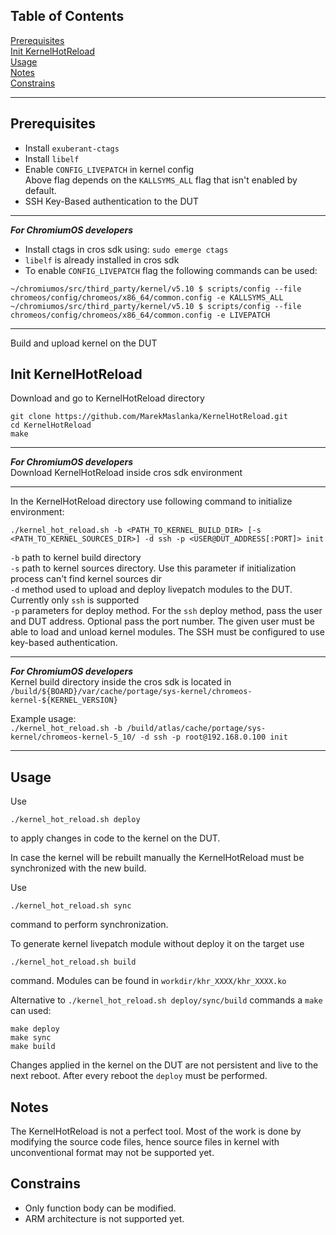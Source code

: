 ## Table of Contents
[Prerequisites](#prerequisites)  
[Init KernelHotReload](#init)  
[Usage](#usage)  
[Notes](#notes)  
[Constrains](#constrains)  

---

<a name="prerequisites"></a>
## Prerequisites
 - Install `exuberant-ctags`
 - Install `libelf`
 - Enable `CONFIG_LIVEPATCH` in kernel config  
 Above flag depends on the `KALLSYMS_ALL` flag that isn't enabled by default.
 - SSH Key-Based authentication to the DUT
***
_**For ChromiumOS developers**_  
 - Install ctags in cros sdk using: `sudo emerge ctags`
 - `libelf` is already installed in cros sdk
 - To enable `CONFIG_LIVEPATCH` flag the following commands can be used:
  ```
~/chromiumos/src/third_party/kernel/v5.10 $ scripts/config --file chromeos/config/chromeos/x86_64/common.config -e KALLSYMS_ALL
~/chromiumos/src/third_party/kernel/v5.10 $ scripts/config --file chromeos/config/chromeos/x86_64/common.config -e LIVEPATCH
 ```
***
Build and upload kernel on the DUT

<a name="init"></a>
## Init KernelHotReload
Download and go to KernelHotReload directory
```
git clone https://github.com/MarekMaslanka/KernelHotReload.git
cd KernelHotReload
make
```
***
_**For ChromiumOS developers**_  
Download KernelHotReload inside cros sdk environment
***
In the KernelHotReload directory use following command to initialize environment:
```
./kernel_hot_reload.sh -b <PATH_TO_KERNEL_BUILD_DIR> [-s <PATH_TO_KERNEL_SOURCES_DIR>] -d ssh -p <USER@DUT_ADDRESS[:PORT]> init
```
`-b` path to kernel build directory  
`-s` path to kernel sources directory. Use this parameter if initialization process can't find kernel sources dir  
`-d` method used to upload and deploy livepatch modules to the DUT. Currently only `ssh` is supported  
`-p` parameters for deploy method. For the `ssh` deploy method, pass the user and DUT address. Optional pass the port number.
The given user must be able to load and unload kernel modules. The SSH must be configured to use key-based authentication.

***
_**For ChromiumOS developers**_  
Kernel build directory inside the cros sdk is located in `/build/${BOARD}/var/cache/portage/sys-kernel/chromeos-kernel-${KERNEL_VERSION}`

Example usage:  
`./kernel_hot_reload.sh -b /build/atlas/cache/portage/sys-kernel/chromeos-kernel-5_10/ -d ssh -p root@192.168.0.100 init`
***

<a name="usage"></a>
## Usage
Use
```
./kernel_hot_reload.sh deploy
```
to apply changes in code to the kernel on the DUT.

In case the kernel will be rebuilt manually the KernelHotReload must be synchronized with the new build.

Use
```
./kernel_hot_reload.sh sync
```
command to perform synchronization.

To generate kernel livepatch module without deploy it on the target use
```
./kernel_hot_reload.sh build
```
command. Modules can be found in `workdir/khr_XXXX/khr_XXXX.ko`

Alternative to `./kernel_hot_reload.sh deploy/sync/build` commands a `make` can used:
```
make deploy
make sync
make build
```

Changes applied in the kernel on the DUT are not persistent and live to the next reboot. After every reboot the `deploy` must be performed.

<a name="notes"></a>
## Notes
The KernelHotReload is not a perfect tool. Most of the work is done by modifying the source code files, hence source files in kernel with unconventional format may not be supported yet.

<a name="constrains"></a>
## Constrains
 - Only function body can be modified.
 - ARM architecture is not supported yet.